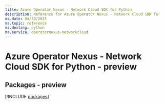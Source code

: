 ```yaml
---
title: Azure Operator Nexus - Network Cloud SDK for Python
description: Reference for Azure Operator Nexus - Network Cloud SDK for Python
ms.date: 04/30/2025
ms.topic: reference
ms.devlang: python
ms.service: operatornexus-networkcloud
---
```

# Azure Operator Nexus - Network Cloud SDK for Python - preview
## Packages - preview
[!INCLUDE [packages](operator-nexus---network-cloud-index.md)]